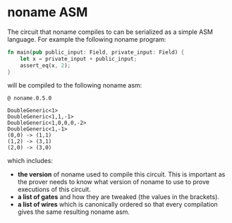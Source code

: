 # noname ASM

The circuit that noname compiles to can be serialized as a simple ASM language. For example the following noname program:

```rust
fn main(pub public_input: Field, private_input: Field) {
    let x = private_input + public_input;
    assert_eq(x, 2);
}
```

will be compiled to the following noname asm:

```
@ noname.0.5.0

DoubleGeneric<1>
DoubleGeneric<1,1,-1>
DoubleGeneric<1,0,0,0,-2>
DoubleGeneric<1,-1>
(0,0) -> (1,1)
(1,2) -> (3,1)
(2,0) -> (3,0)
```

which includes:

* **the version** of noname used to compile this circuit. This is important as the prover needs to know what version of noname to use to prove executions of this circuit.
* **a list of gates** and how they are tweaked (the values in the brackets).
* **a list of wires** which is canonically ordered so that every compilation gives the same resulting noname asm.
